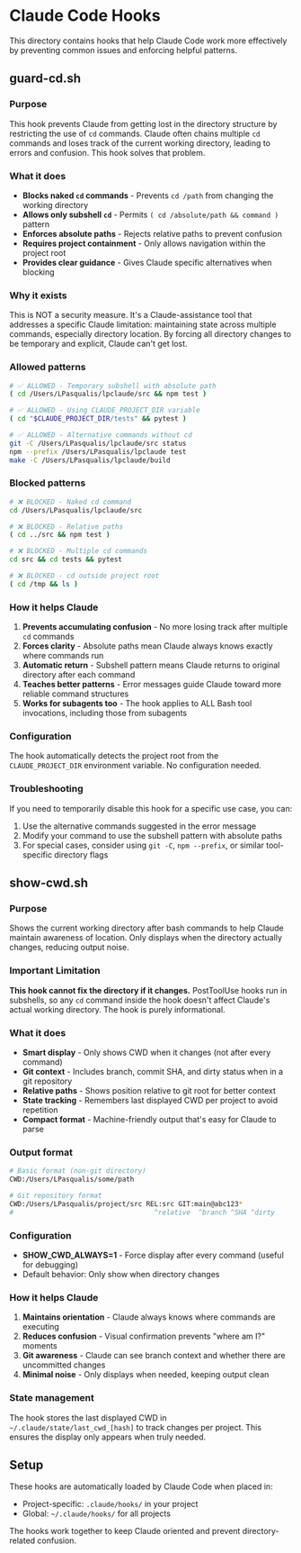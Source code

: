 # Claude Code Hooks

This directory contains hooks that help Claude Code work more effectively by preventing common issues and enforcing helpful patterns.

## guard-cd.sh

### Purpose
This hook prevents Claude from getting lost in the directory structure by restricting the use of `cd` commands. Claude often chains multiple `cd` commands and loses track of the current working directory, leading to errors and confusion. This hook solves that problem.

### What it does
- **Blocks naked `cd` commands** - Prevents `cd /path` from changing the working directory
- **Allows only subshell `cd`** - Permits `( cd /absolute/path && command )` pattern
- **Enforces absolute paths** - Rejects relative paths to prevent confusion
- **Requires project containment** - Only allows navigation within the project root
- **Provides clear guidance** - Gives Claude specific alternatives when blocking

### Why it exists
This is NOT a security measure. It's a Claude-assistance tool that addresses a specific Claude limitation: maintaining state across multiple commands, especially directory location. By forcing all directory changes to be temporary and explicit, Claude can't get lost.

### Allowed patterns
```bash
# ✅ ALLOWED - Temporary subshell with absolute path
( cd /Users/LPasqualis/lpclaude/src && npm test )

# ✅ ALLOWED - Using CLAUDE_PROJECT_DIR variable
( cd "$CLAUDE_PROJECT_DIR/tests" && pytest )

# ✅ ALLOWED - Alternative commands without cd
git -C /Users/LPasqualis/lpclaude/src status
npm --prefix /Users/LPasqualis/lpclaude test
make -C /Users/LPasqualis/lpclaude/build
```

### Blocked patterns
```bash
# ❌ BLOCKED - Naked cd command
cd /Users/LPasqualis/lpclaude/src

# ❌ BLOCKED - Relative paths
( cd ../src && npm test )

# ❌ BLOCKED - Multiple cd commands
cd src && cd tests && pytest

# ❌ BLOCKED - cd outside project root
( cd /tmp && ls )
```

### How it helps Claude
1. **Prevents accumulating confusion** - No more losing track after multiple `cd` commands
2. **Forces clarity** - Absolute paths mean Claude always knows exactly where commands run
3. **Automatic return** - Subshell pattern means Claude returns to original directory after each command
4. **Teaches better patterns** - Error messages guide Claude toward more reliable command structures
5. **Works for subagents too** - The hook applies to ALL Bash tool invocations, including those from subagents

### Configuration
The hook automatically detects the project root from the `CLAUDE_PROJECT_DIR` environment variable. No configuration needed.

### Troubleshooting
If you need to temporarily disable this hook for a specific use case, you can:
1. Use the alternative commands suggested in the error message
2. Modify your command to use the subshell pattern with absolute paths
3. For special cases, consider using `git -C`, `npm --prefix`, or similar tool-specific directory flags

## show-cwd.sh

### Purpose
Shows the current working directory after bash commands to help Claude maintain awareness of location. Only displays when the directory actually changes, reducing output noise.

### Important Limitation
**This hook cannot fix the directory if it changes.** PostToolUse hooks run in subshells, so any `cd` command inside the hook doesn't affect Claude's actual working directory. The hook is purely informational.

### What it does
- **Smart display** - Only shows CWD when it changes (not after every command)
- **Git context** - Includes branch, commit SHA, and dirty status when in a git repository
- **Relative paths** - Shows position relative to git root for better context
- **State tracking** - Remembers last displayed CWD per project to avoid repetition
- **Compact format** - Machine-friendly output that's easy for Claude to parse

### Output format
```bash
# Basic format (non-git directory)
CWD:/Users/LPasqualis/some/path

# Git repository format
CWD:/Users/LPasqualis/project/src REL:src GIT:main@abc123*
#                                   ^relative  ^branch ^SHA ^dirty
```

### Configuration
- **SHOW_CWD_ALWAYS=1** - Force display after every command (useful for debugging)
- Default behavior: Only show when directory changes

### How it helps Claude
1. **Maintains orientation** - Claude always knows where commands are executing
2. **Reduces confusion** - Visual confirmation prevents "where am I?" moments
3. **Git awareness** - Claude can see branch context and whether there are uncommitted changes
4. **Minimal noise** - Only displays when needed, keeping output clean

### State management
The hook stores the last displayed CWD in `~/.claude/state/last_cwd_[hash]` to track changes per project. This ensures the display only appears when truly needed.

## Setup
These hooks are automatically loaded by Claude Code when placed in:
- Project-specific: `.claude/hooks/` in your project
- Global: `~/.claude/hooks/` for all projects

The hooks work together to keep Claude oriented and prevent directory-related confusion.